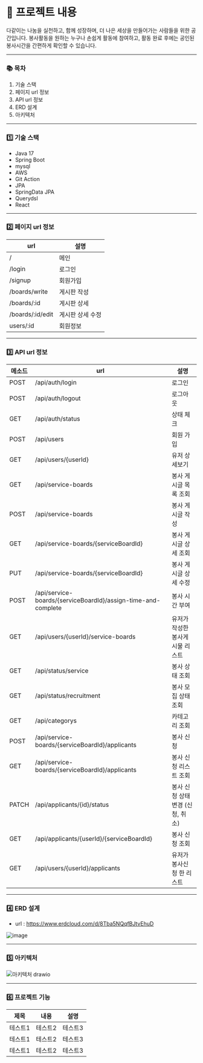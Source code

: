 # :blue_book: 프로젝트 내용
다같이는 나눔을 실천하고, 함께 성장하며, 더 나은 세상을 만들어가는 사람들을 위한 공간입니다. 봉사활동을 원하는 누구나 손쉽게 활동에 참여하고, 활동 완료 후에는 공인된 봉사시간을 간편하게 확인할 수 있습니다.
*****

### :books: 목차
1. 기술 스택
2. 페이지 url 정보
3. API url 정보 
4. ERD 설계
5. 아키텍처

*****
### :one: 기술 스택
- Java 17
- Spring Boot
- mysql
- AWS
- Git Action
- JPA
- SpringData JPA
- Querydsl
- React

*****

### :two: 페이지 url 정보
|url |설명|
|------|---|
|/|메인|
|/login|로그인 |
|/signup|회원가입|
|/boards/write|게시판 작성|
|/boards/:id|게시판 상세|
|/boards/:id/edit|게시판 상세 수정|
|users/:id|회원정보|

*****


### :three: API url 정보

|메소드|url|설명|
|------|---|---|
|POST|/api/auth/login|로그인|
|POST|/api/auth/logout|로그아웃|
|GET|/api/auth/status|상태 체크|
|POST|/api/users|회원 가입|
|GET|/api/users/{userId}|유저 상세보기|
|GET|/api/service-boards|봉사 게시글 목록 조회|
|POST|/api/service-boards|봉사 게시글 작성|
|GET|/api/service-boards/{serviceBoardId}|봉사 게시글 상세 조회|
|PUT|/api/service-boards/{serviceBoardId}|봉사 게시글 상세 수정|
|POST|/api/service-boards/{serviceBoardId}/assign-time-and-complete|봉사 시간 부여|
|GET|/api/users/{userId}/service-boards|유저가 작성한 봉사게시물 리스트|
|GET|/api/status/service|봉사 상태 조회|
|GET|/api/status/recruitment|봉사 모집 상태 조회|
|GET|/api/categorys|카테고리 조회|
|POST|/api/service-boards/{serviceBoardId}/applicants|봉사 신청|
|GET|/api/service-boards/{serviceBoardId}/applicants|봉사 신청 리스트 조회|
|PATCH|/api/applicants/{id}/status|봉사 신청 상태 변경 (신청, 취소)|
|GET|/api/applicants/{userId}/{serviceBoardId}|봉사 신청 조회|
|GET|/api/users/{userId}/applicants|유저가 봉사신청 한 리스트|
*****

### :four: ERD 설계
- url : https://www.erdcloud.com/d/8Tba5NQqfBJtvEhuD

![image](https://github.com/user-attachments/assets/28795093-6408-42a4-9ea4-40dd9f5eb66a)

*****

### :five: 아키텍처
![아키텍처 drawio](https://github.com/user-attachments/assets/dda46cb0-ef95-4894-9be8-8e0b5c7d2f48)

*****
### :six: 프로젝트 기능

|제목|내용|설명|
|------|---|---|
|테스트1|테스트2|테스트3|
|테스트1|테스트2|테스트3|
|테스트1|테스트2|테스트3|





